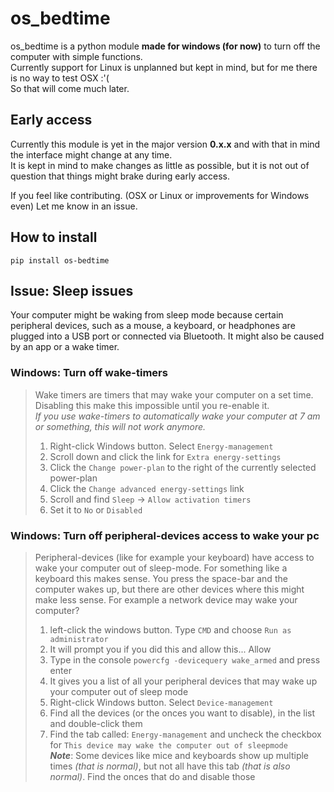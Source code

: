 # os_bedtime

os_bedtime is a python module **made for windows (for now)** to turn off the computer with simple functions.  
Currently support for Linux is unplanned but kept in mind, but for me there is no way to test OSX :'(  
So that will come much later.  

## Early access

Currently this module is yet in the major version **0.x.x** and with that in mind the interface might change at any time.  
It is kept in mind to make changes as little as possible, but it is not out of question that things might brake during early access.  

If you feel like contributing. (OSX or Linux or improvements for Windows even) Let me know in an issue.  

## How to install

`pip install os-bedtime`  

## **Issue:** Sleep issues

Your computer might be waking from sleep mode because certain peripheral devices, such as a mouse, a keyboard, or headphones are plugged into a USB port or connected via Bluetooth. It might also be caused by an app or a wake timer.

### **Windows:** Turn off wake-timers

> Wake timers are timers that may wake your computer on a set time. Disabling this make this impossible until you re-enable it.  
> *If you use wake-timers to automatically wake your computer at 7 am or something, this will not work anymore.*
> 
> 1. Right-click Windows button. Select `Energy-management`  
> 2. Scroll down and click the link for `Extra energy-settings`  
> 3. Click the `Change power-plan` to the right of the currently selected power-plan  
> 4. Click the `Change advanced energy-settings` link  
> 5. Scroll and find `Sleep` -> `Allow activation timers`  
> 6. Set it to `No` or `Disabled`  

### **Windows:** Turn off peripheral-devices access to wake your pc

> Peripheral-devices (like for example your keyboard) have access to wake your computer out of sleep-mode.
> For something like a keyboard this makes sense. You press the space-bar and the computer wakes up, but there are other devices where this might make less sense. For example a network device may wake your computer?
> 
> 1. left-click the windows button. Type `CMD` and choose `Run as administrator`  
> 2. It will prompt you if you did this and allow this... Allow  
> 3. Type in the console `powercfg -devicequery wake_armed` and press enter  
> 4. It gives you a list of all your peripheral devices that may wake up your computer out of sleep mode  
> 5. Right-click Windows button. Select `Device-management`  
> 6. Find all the devices (or the onces you want to disable), in the list and double-click them
> 7. Find the tab called: `Energy-management` and uncheck the checkbox for `This device may wake the computer out of sleepmode`  
***Note***: Some devices like mice and keyboards show up multiple times *(that is normal)*, but not all have this tab *(that is also normal)*. Find the onces that do and disable those  
